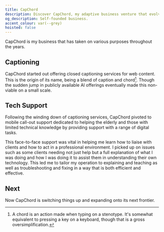 ```yaml
---
title: CapChord
description: Discover CapChord, my adaptive business venture that evolved from specialised closed captioning services to personalised tech support for seniors. Learn how I built a client-focused approach that combines troubleshooting with accessible teaching methods, delivering solutions while empowering clients to better understand their technology.
og_description: Self-founded business.
accent_colour: var(--grey)
hoisted: false
---
```


CapChord is my business that has taken on various purposes throughout the years.

## Captioning

CapChord started out offering closed captioning services for web content. This is the origin of its name, being a blend of caption and chord[^1]. Though the sudden jump in publicly available AI offerings eventually made this non-viable on a small scale.

## Tech Support

Following the winding down of captioning services, CapChord pivoted to mobile call-out support dedicated to helping the elderly and those with limited technical knowledge by providing support with a range of digital tasks.

This face-to-face support was vital in helping me learn how to liaise with clients and how to act in a professional environment. I picked up on issues such as some clients needing not just help but a full explanation of what I was doing and how I was doing it to assist them in understanding their own technology. This led me to tailor my operation to explaining and teaching as well as troubleshooting and fixing in a way that is both efficient and effective.

## Next

Now CapChord is switching things up and expanding onto its next frontier.

[^1]: A chord is an action made when typing on a stenotype. It's somewhat equivalent to pressing a key on a keyboard, though that is a gross oversimplification.
